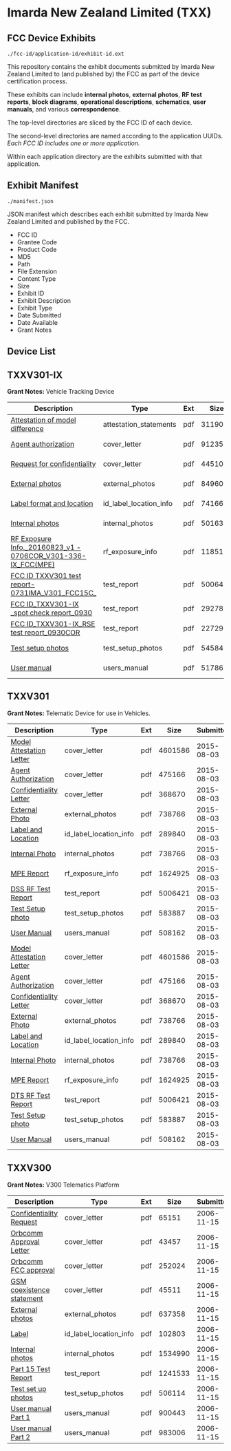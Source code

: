 # Imarda New Zealand Limited (TXX)
## FCC Device Exhibits

```
./fcc-id/application-id/exhibit-id.ext
```

This repository contains the exhibit documents submitted by Imarda New Zealand Limited to (and published by) the FCC as part of the device certification process.

These exhibits can include **internal photos**, **external photos**, **RF test reports**, **block diagrams**, **operational descriptions**, **schematics**, **user manuals**, and various **correspondence**.

The top-level directories are sliced by the FCC ID of each device.

The second-level directories are named according to the application UUIDs. *Each FCC ID includes one or more application.*

Within each application directory are the exhibits submitted with that application. 

## Exhibit Manifest

```
./manifest.json
```

JSON manifest which describes each exhibit submitted by Imarda New Zealand Limited and published by the FCC.

- FCC ID
- Grantee Code
- Product Code
- MD5
- Path
- File Extension
- Content Type
- Size
- Exhibit ID
- Exhibit Description
- Exhibit Type
- Date Submitted
- Date Available
- Grant Notes

## Device List
## TXXV301-IX
**Grant Notes:** Vehicle Tracking Device

| Description | Type | Ext | Size | Submitted | Available |
| ----------- | ---- | --- | ---- | --------- | --------- |
| [Attestation of model difference](TXXV301-IX/f257e275ece46f62a6f582bfee63e498/3153182.pdf) | attestation_statements | pdf | 31190 | 2016-09-30 | 2016-09-30 |
| [Agent authorization](TXXV301-IX/f257e275ece46f62a6f582bfee63e498/3153183.pdf) | cover_letter | pdf | 912350 | 2016-09-30 | 2016-09-30 |
| [Request for confidentiality](TXXV301-IX/f257e275ece46f62a6f582bfee63e498/3153184.pdf) | cover_letter | pdf | 445104 | 2016-09-30 | 2016-09-30 |
| [External photos](TXXV301-IX/f257e275ece46f62a6f582bfee63e498/3153186.pdf) | external_photos | pdf | 849609 | 2016-09-30 | 2016-09-30 |
| [Label format and location](TXXV301-IX/f257e275ece46f62a6f582bfee63e498/3153185.pdf) | id_label_location_info | pdf | 741665 | 2016-09-30 | 2016-09-30 |
| [Internal photos](TXXV301-IX/f257e275ece46f62a6f582bfee63e498/3153187.pdf) | internal_photos | pdf | 5016388 | 2016-09-30 | 2016-09-30 |
| [RF Exposure Info._20160823_v1 - 0706COR_V301-336-IX_FCC(MPE)](TXXV301-IX/f257e275ece46f62a6f582bfee63e498/3153192.pdf) | rf_exposure_info | pdf | 1185116 | 2016-09-30 | 2016-09-30 |
| [FCC ID TXXV301 test report- 0731IMA_V301_FCC15C_](TXXV301-IX/f257e275ece46f62a6f582bfee63e498/2701949.pdf) | test_report | pdf | 5006421 | 2016-09-30 | 2016-09-30 |
| [FCC ID_TXXV301-IX _spot check report_0930](TXXV301-IX/f257e275ece46f62a6f582bfee63e498/3153190.pdf) | test_report | pdf | 2927882 | 2016-09-30 | 2016-09-30 |
| [FCC ID_TXXV301-IX_RSE test report_0930COR](TXXV301-IX/f257e275ece46f62a6f582bfee63e498/3153191.pdf) | test_report | pdf | 2272937 | 2016-09-30 | 2016-09-30 |
| [Test setup photos](TXXV301-IX/f257e275ece46f62a6f582bfee63e498/3153193.pdf) | test_setup_photos | pdf | 545846 | 2016-09-30 | 2016-09-30 |
| [User manual](TXXV301-IX/f257e275ece46f62a6f582bfee63e498/3153188.pdf) | users_manual | pdf | 517868 | 2016-09-30 | 2016-09-30 |
## TXXV301
**Grant Notes:** Telematic Device for use in Vehicles.

| Description | Type | Ext | Size | Submitted | Available |
| ----------- | ---- | --- | ---- | --------- | --------- |
| [Model Attestation Letter](TXXV301/6ad19c4a6894e9fa9141e16bc41f5187/2701950.pdf) | cover_letter | pdf | 4601586 | 2015-08-03 | 2015-08-03 |
| [Agent Authorization](TXXV301/6ad19c4a6894e9fa9141e16bc41f5187/2701951.pdf) | cover_letter | pdf | 475166 | 2015-08-03 | 2015-08-03 |
| [Confidentiality Letter](TXXV301/6ad19c4a6894e9fa9141e16bc41f5187/2701952.pdf) | cover_letter | pdf | 368670 | 2015-08-03 | 2015-08-03 |
| [External Photo](TXXV301/6ad19c4a6894e9fa9141e16bc41f5187/2701945.pdf) | external_photos | pdf | 738766 | 2015-08-03 | 2015-08-03 |
| [Label and Location](TXXV301/6ad19c4a6894e9fa9141e16bc41f5187/2701953.pdf) | id_label_location_info | pdf | 289840 | 2015-08-03 | 2015-08-03 |
| [Internal Photo](TXXV301/6ad19c4a6894e9fa9141e16bc41f5187/2701945.pdf) | internal_photos | pdf | 738766 | 2015-08-03 | 2015-08-03 |
| [MPE Report](TXXV301/6ad19c4a6894e9fa9141e16bc41f5187/2701948.pdf) | rf_exposure_info | pdf | 1624925 | 2015-08-03 | 2015-08-03 |
| [DSS RF Test Report](TXXV301/6ad19c4a6894e9fa9141e16bc41f5187/2701949.pdf) | test_report | pdf | 5006421 | 2015-08-03 | 2015-08-03 |
| [Test Setup photo](TXXV301/6ad19c4a6894e9fa9141e16bc41f5187/2701946.pdf) | test_setup_photos | pdf | 583887 | 2015-08-03 | 2015-08-03 |
| [User Manual](TXXV301/6ad19c4a6894e9fa9141e16bc41f5187/2701947.pdf) | users_manual | pdf | 508162 | 2015-08-03 | 2015-08-03 |
| [Model Attestation Letter](TXXV301/cbb8c1cdbbb10fca07303a8274e39aa1/2701950.pdf) | cover_letter | pdf | 4601586 | 2015-08-03 | 2015-08-03 |
| [Agent Authorization](TXXV301/cbb8c1cdbbb10fca07303a8274e39aa1/2701951.pdf) | cover_letter | pdf | 475166 | 2015-08-03 | 2015-08-03 |
| [Confidentiality Letter](TXXV301/cbb8c1cdbbb10fca07303a8274e39aa1/2701952.pdf) | cover_letter | pdf | 368670 | 2015-08-03 | 2015-08-03 |
| [External Photo](TXXV301/cbb8c1cdbbb10fca07303a8274e39aa1/2701945.pdf) | external_photos | pdf | 738766 | 2015-08-03 | 2015-08-03 |
| [Label and Location](TXXV301/cbb8c1cdbbb10fca07303a8274e39aa1/2701953.pdf) | id_label_location_info | pdf | 289840 | 2015-08-03 | 2015-08-03 |
| [Internal Photo](TXXV301/cbb8c1cdbbb10fca07303a8274e39aa1/2701945.pdf) | internal_photos | pdf | 738766 | 2015-08-03 | 2015-08-03 |
| [MPE Report](TXXV301/cbb8c1cdbbb10fca07303a8274e39aa1/2701948.pdf) | rf_exposure_info | pdf | 1624925 | 2015-08-03 | 2015-08-03 |
| [DTS RF Test Report](TXXV301/cbb8c1cdbbb10fca07303a8274e39aa1/2701949.pdf) | test_report | pdf | 5006421 | 2015-08-03 | 2015-08-03 |
| [Test Setup photo](TXXV301/cbb8c1cdbbb10fca07303a8274e39aa1/2701946.pdf) | test_setup_photos | pdf | 583887 | 2015-08-03 | 2015-08-03 |
| [User Manual](TXXV301/cbb8c1cdbbb10fca07303a8274e39aa1/2701947.pdf) | users_manual | pdf | 508162 | 2015-08-03 | 2015-08-03 |
## TXXV300
**Grant Notes:** V300 Telematics Platform

| Description | Type | Ext | Size | Submitted | Available |
| ----------- | ---- | --- | ---- | --------- | --------- |
| [Confidentiality Request](TXXV300/d3e45a81e33c96b62c394d317210da47/728498.pdf) | cover_letter | pdf | 65151 | 2006-11-15 | 2006-11-15 |
| [Orbcomm Approval Letter](TXXV300/d3e45a81e33c96b62c394d317210da47/728499.pdf) | cover_letter | pdf | 43457 | 2006-11-15 | 2006-11-15 |
| [Orbcomm FCC approval](TXXV300/d3e45a81e33c96b62c394d317210da47/728500.pdf) | cover_letter | pdf | 252024 | 2006-11-15 | 2006-11-15 |
| [GSM coexistence statement](TXXV300/d3e45a81e33c96b62c394d317210da47/728501.pdf) | cover_letter | pdf | 45511 | 2006-11-15 | 2006-11-15 |
| [External photos](TXXV300/d3e45a81e33c96b62c394d317210da47/728496.pdf) | external_photos | pdf | 637358 | 2006-11-15 | 2006-11-15 |
| [Label](TXXV300/d3e45a81e33c96b62c394d317210da47/728495.pdf) | id_label_location_info | pdf | 102803 | 2006-11-15 | 2006-11-15 |
| [Internal photos](TXXV300/d3e45a81e33c96b62c394d317210da47/728494.pdf) | internal_photos | pdf | 1534990 | 2006-11-15 | 2006-11-15 |
| [Part 15 Test Report](TXXV300/d3e45a81e33c96b62c394d317210da47/728490.pdf) | test_report | pdf | 1241533 | 2006-11-15 | 2006-11-15 |
| [Test set up photos](TXXV300/d3e45a81e33c96b62c394d317210da47/728489.pdf) | test_setup_photos | pdf | 506114 | 2006-11-15 | 2006-11-15 |
| [User manual Part 1](TXXV300/d3e45a81e33c96b62c394d317210da47/728487.pdf) | users_manual | pdf | 900443 | 2006-11-15 | 2006-11-15 |
| [User manual Part 2](TXXV300/d3e45a81e33c96b62c394d317210da47/728488.pdf) | users_manual | pdf | 983006 | 2006-11-15 | 2006-11-15 |
